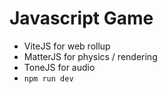 # Javascript Game

* ViteJS for web rollup
* MatterJS for physics / rendering
* ToneJS for audio
* `npm run dev` 